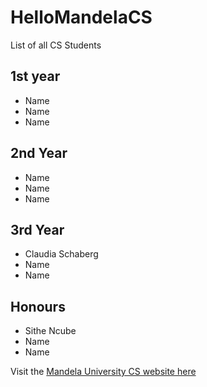 # HelloMandelaCS

List of all CS Students

## 1st year
- Name
- Name
- Name

## 2nd Year
- Name
- Name
- Name

## 3rd Year
- Claudia Schaberg
- Name
- Name

## Honours
- Sithe Ncube
- Name
- Name

Visit the [Mandela University CS website here](http://cs.mandela.ac.za/)

